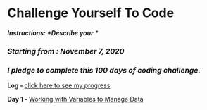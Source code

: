 # Challenge Yourself To Code

##### Instructions: *Describe your *
### *Starting from : November 7, 2020*

### *I pledge to complete this 100 days of coding challenge.*

<b>Log - </b>[click here to see my progress](log.md)

<b>Day 1 - </b>[Working with Variables to Manage Data](https://github.com/{your-username}/{your-repo-name}/{subfolder-name})
